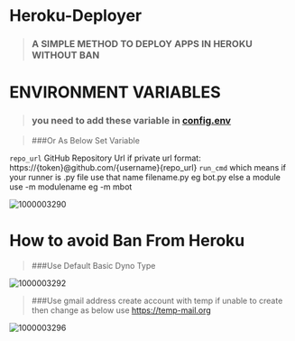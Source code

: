 # Heroku-Deployer
>### A SIMPLE METHOD TO DEPLOY APPS IN HEROKU WITHOUT BAN

# ENVIRONMENT VARIABLES
>###  you need to add these variable in [config.env](https://github.com/Masterolic/Heroku-Deployer/blob/main/config.env)

>###Or As Below Set Variable

`repo_url`  GitHub Repository Url
if private url format:
https://{token}@github.com/{username}{repo_url}
`run_cmd` which means if your runner is .py file use that name filename.py eg bot.py else a module use -m modulename eg -m mbot

![1000003290](https://github.com/Masterolic/Heroku-Deployer/assets/93469093/575d32ae-d58a-4a65-8691-ab866df72308)




# How to avoid Ban From Heroku 


>###Use Default Basic Dyno Type
>
![1000003292](https://github.com/Masterolic/Heroku-Deployer/assets/93469093/5770b8dc-d98b-45c9-9907-93abc05c705e)

>###Use gmail address create account with temp if unable to create then change as below use https://temp-mail.org
>
![1000003296](https://github.com/Masterolic/Heroku-Deployer/assets/93469093/1328d2b0-a926-476d-a876-a47229b2e790)

